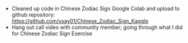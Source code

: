 - Cleaned up code in Chinese Zodiac Sign Google Colab and upload to github repository: https://github.com/vsay01/Chinese_Zodiac_Sign_Kaggle
- Hang out call video with community member; going through what I did for Chinese Zodiac Sign Exercise
